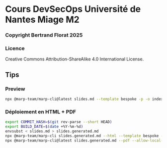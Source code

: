# Cours DevSecOps Université de Nantes Miage M2

### Copyright Bertrand Florat 2025

### Licence
Creative Commons Attribution-ShareAlike 4.0 International License.


## Tips


### Preview

```bash
npx @marp-team/marp-cli@latest slides.md --template bespoke -p -o index.html
```

### Déploiement en HTML + PDF

```bash
export COMMIT_HASH=$(git rev-parse --short HEAD) 
export BUILD_DATE=$(date +%Y-%m-%d)
envsubst < slides.md > slides.generated.md
npx @marp-team/marp-cli slides.generated.md --html --template bespoke --allow-local-files -o index.html
npx @marp-team/marp-cli@latest slides.generated.md --pdf --allow-local-files -o slidesDevSecOps.pdf
```
